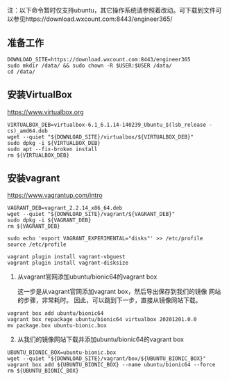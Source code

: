 注：以下命令暂时仅支持ubuntu，其它操作系统请参照着改动。可下载到文件可以参见https://download.wxcount.com:8443/engineer365/


## 准备工作

```shell
DOWNLOAD_SITE=https://download.wxcount.com:8443/engineer365
sudo mkdir /data/ && sudo chown -R $USER:$USER /data/
cd /data/
```

## 安装VirtualBox

   https://www.virtualbox.org

```shell
VIRTUALBOX_DEB=virtualbox-6.1_6.1.14-140239_Ubuntu_$(lsb_release -cs)_amd64.deb
wget --quiet "${DOWNLOAD_SITE}/virtualbox/${VIRTUALBOX_DEB}"
sudo dpkg -i ${VIRTUALBOX_DEB}
sudo apt --fix-broken install
rm ${VIRTUALBOX_DEB}
```

## 安装vagrant
   
   https://www.vagrantup.com/intro

```shell
VAGRANT_DEB=vagrant_2.2.14_x86_64.deb
wget --quiet "${DOWNLOAD_SITE}/vagrant/${VAGRANT_DEB}"
sudo dpkg -i ${VAGRANT_DEB}
rm ${VAGRANT_DEB}

sudo echo 'export VAGRANT_EXPERIMENTAL="disks"' >> /etc/profile
source /etc/profile

vagrant plugin install vagrant-vbguest
vagrant plugin install vagrant-disksize
```


1. 从vagrant官网添加ubuntu/bionic64的vagrant box
   
   这一步是从vagrant官网添加vagrant box，然后导出保存到我们的镜像
   网站的步骤，非常耗时。
   因此，可以跳到下一步，直接从镜像网站下载。

```shell
vagrant box add ubuntu/bionic64
vagrant box repackage ubuntu/bionic64 virtualbox 20201201.0.0
mv package.box ubuntu-bionic.box
```

2. 从我们的镜像网站下载并添加ubuntu/bionic64的vagrant box
   
```shell
UBUNTU_BIONIC_BOX=ubuntu-bionic.box
wget --quiet "${DOWNLOAD_SITE}/vagrant/box/${UBUNTU_BIONIC_BOX}"
vagrant box add ${UBUNTU_BIONIC_BOX} --name ubuntu/bionic64 --force
rm ${UBUNTU_BIONIC_BOX}
```
